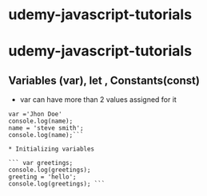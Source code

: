 # udemy-javascript-tutorials

# udemy-javascript-tutorials

## Variables (var), let , Constants(const)
* var can have more than 2 values assigned for it 
``` 
var ='Jhon Doe'
console.log(name);
name = 'steve smith';
console.log(name);```

* Initializing variables

``` var greetings;
console.log(greetings);
greeting = 'hello';
console.log(greetings); ```

